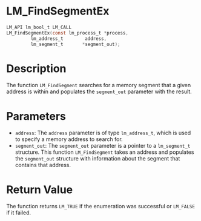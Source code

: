 # LM_FindSegmentEx

```c
LM_API lm_bool_t LM_CALL
LM_FindSegmentEx(const lm_process_t *process,
		 lm_address_t        address,
		 lm_segment_t       *segment_out);
```

# Description
The function `LM_FindSegment` searches for a memory segment that a given address is within and populates the
`segment_out` parameter with the result.

# Parameters
 - `address`: The `address` parameter is of type `lm_address_t`, which is used to specify a memory
address to search for.
 - `segment_out`: The `segment_out` parameter is a pointer to a `lm_segment_t` structure. This
function `LM_FindSegment` takes an address and populates the `segment_out` structure with
information about the segment that contains that address.

# Return Value
The function returns `LM_TRUE` if the enumeration was successful or `LM_FALSE` if it failed.
